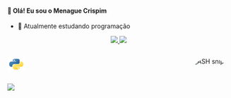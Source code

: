  ####  👋 Olá! Eu sou o Menague Crispim

- 👀 Atualmente estudando programação


<div align="center">
  <a href="https://github.com/MenagueCrispim">
  <img height="180em" src="https://github-readme-stats.vercel.app/api?username=MenagueCrispim&show_icons=true&theme=dark&include_all_commits=true&count_private=true"/>
  <img height="180em" src="https://github-readme-stats.vercel.app/api/top-langs/?username=MenagueCrispim&layout=compact&langs_count=7&theme=dark"/>
</div>
  
  ##
  
  
  <img align="center" alt="Rafa-Python" height="30" width="40" src="https://raw.githubusercontent.com/devicons/devicon/master/icons/python/python-original.svg">
  <img align="right" alt="ASH sniper" height="110" style="border-radius:50px;" src="https://cdn.discordapp.com/attachments/281121360250535938/923682784944472084/giphy.gif">
  
  
  ##
  
  
  <div> 
  <a href="https://www.instagram.com/menague_yagami/" target="_blank"><img src="https://img.shields.io/badge/-Instagram-%23E4405F?style=for-the-badge&logo=instagram&logoColor=white" target="_blank"></a> 
  <div> 

<!---
MenagueCrispim/MenagueCrispim is a ✨ special ✨ repository because its `README.md` (this file) appears on your GitHub profile.
You can click the Preview link to take a look at your changes.
--->
